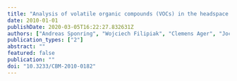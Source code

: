 ```yaml
---
title: "Analysis of volatile organic compounds (VOCs) in the headspace of NCI-H1666 lung cancer cells"
date: 2010-01-01
publishDate: 2020-03-05T16:22:27.832631Z
authors: ["Andreas Sponring", "Wojciech Filipiak", "Clemens Ager", "Jochen K. Schubert", "Wolfram Miekisch", "Anton Amann", "Jakob Troppmair"]
publication_types: ["2"]
abstract: ""
featured: false
publication: ""
doi: "10.3233/CBM-2010-0182"
---
```


